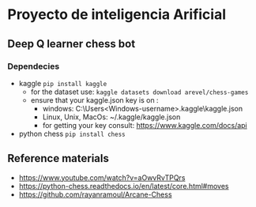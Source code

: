 # Proyecto de inteligencia Arificial

## Deep Q learner chess bot

### Dependecies

- kaggle
```pip install kaggle```
  - for the dataset use: `kaggle datasets download arevel/chess-games`
  - ensure that your kaggle.json key is on :
    - windows: C:\Users\<Windows-username>\.kaggle\kaggle.json
    - Linux, Unix, MacOs: ~/.kaggle/kaggle.json
    - for getting your key consult: <https://www.kaggle.com/docs/api>
- python chess `pip install chess`

## Reference materials

- <https://www.youtube.com/watch?v=aOwvRvTPQrs>
- <https://python-chess.readthedocs.io/en/latest/core.html#moves>
- <https://github.com/rayanramoul/Arcane-Chess>
